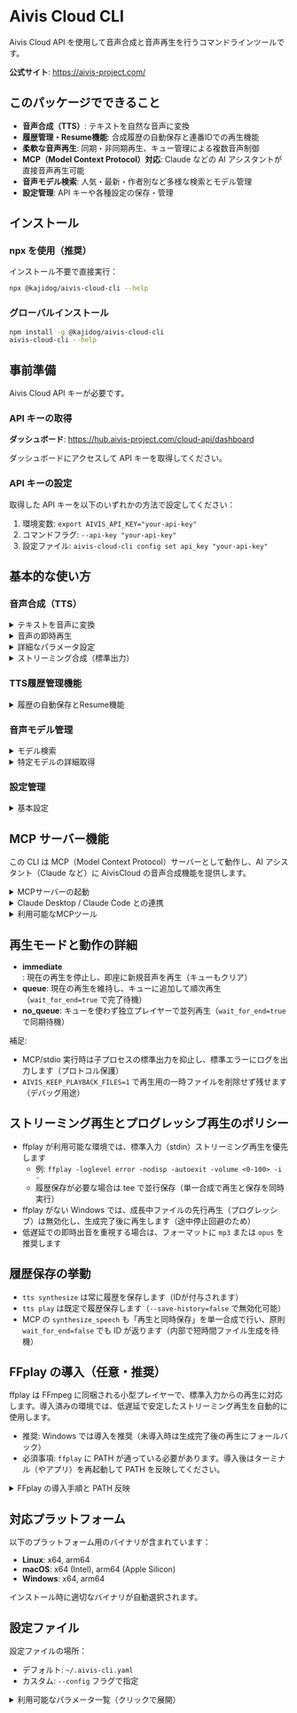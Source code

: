 # Aivis Cloud CLI

Aivis Cloud API を使用して音声合成と音声再生を行うコマンドラインツールです。

**公式サイト**: https://aivis-project.com/

## このパッケージでできること

- **音声合成（TTS）**: テキストを自然な音声に変換
- **履歴管理・Resume機能**: 合成履歴の自動保存と連番IDでの再生機能
- **柔軟な音声再生**: 同期・非同期再生、キュー管理による複数音声制御
- **MCP（Model Context Protocol）対応**: Claude などの AI アシスタントが直接音声再生可能
- **音声モデル検索**: 人気・最新・作者別など多様な検索とモデル管理
- **設定管理**: API キーや各種設定の保存・管理

## インストール

### npx を使用（推奨）

インストール不要で直接実行：

```bash
npx @kajidog/aivis-cloud-cli --help
```

### グローバルインストール

```bash
npm install -g @kajidog/aivis-cloud-cli
aivis-cloud-cli --help
```

## 事前準備

Aivis Cloud API キーが必要です。

### API キーの取得

**ダッシュボード**: https://hub.aivis-project.com/cloud-api/dashboard

ダッシュボードにアクセスして API キーを取得してください。

### API キーの設定

取得した API キーを以下のいずれかの方法で設定してください：

1. 環境変数: `export AIVIS_API_KEY="your-api-key"`
2. コマンドフラグ: `--api-key "your-api-key"`
3. 設定ファイル: `aivis-cloud-cli config set api_key "your-api-key"`

## 基本的な使い方

### 音声合成（TTS）

<details>
<summary>テキストを音声に変換</summary>

```bash
# 基本的な音声合成（デフォルトモデルを使用、出力ファイル名自動生成）
npx @kajidog/aivis-cloud-cli tts synthesize --text "こんにちは世界"
# → Output: tts_20240101_120000.wav（タイムスタンプ付き）
# → History saved with ID: 1

# 位置引数を使用した音声ファイル保存
npx @kajidog/aivis-cloud-cli tts synthesize "こんにちは" "output.wav"

# 出力ファイル名を明示的に指定
npx @kajidog/aivis-cloud-cli tts synthesize --text "こんにちは世界" --output "output.wav"

# 特定のモデルを指定
npx @kajidog/aivis-cloud-cli tts synthesize --text "こんにちは世界" --output "output.wav" --model-uuid "model-id"

# SSML マークアップを使用
npx @kajidog/aivis-cloud-cli tts synthesize --text '<speak>こんにちは<break time="1s"/>世界</speak>' --output "output.wav" --ssml

# 高度なTTSパラメータを使用
npx @kajidog/aivis-cloud-cli tts synthesize --text "感情豊かに話します" --output "output.wav" --emotional-intensity 1.5 --tempo-dynamics 1.2
```

</details>

<details>
<summary>音声の即時再生</summary>

```bash
# テキストを音声に変換してすぐに再生（デフォルトモデルを使用、履歴は既定で保存）
npx @kajidog/aivis-cloud-cli tts play --text "こんにちは世界"

# 履歴保存を無効化したい場合
npx @kajidog/aivis-cloud-cli tts play --text "こんにちは世界" --save-history=false

# 特定のモデルを指定して再生
npx @kajidog/aivis-cloud-cli tts play --text "こんにちは世界" --model-uuid "model-id"
```

</details>

<details>
<summary>詳細なパラメータ設定</summary>

```bash
npx @kajidog/aivis-cloud-cli tts synthesize \
  --text "こんにちは世界" \
  --output "output.mp3" \
  --format mp3 \
  --channels stereo \
  --rate 1.2 \
  --pitch 0.8 \
  --volume 0.9 \
  --leading-silence 0.1 \
  --trailing-silence 0.2 \
  --sampling-rate 44100 \
  --bitrate 128
```

**注意**: `--model-uuid` を指定しない場合、システムはデフォルトモデル（`a59cb814-0083-4369-8542-f51a29e72af7`）を使用します。

</details>

<details>
<summary>ストリーミング合成（標準出力）</summary>

```bash
# ストリーミング合成（リアルタイム出力、標準出力に音声データを出力）
npx @kajidog/aivis-cloud-cli tts stream --text "こんにちは世界" > output.wav
```

</details>

### TTS履歴管理機能

<details>
<summary>履歴の自動保存とResume機能</summary>

TTS合成実行時に履歴が自動保存され、連番IDで管理されます。

```bash
# 音声合成（履歴自動保存）
npx @kajidog/aivis-cloud-cli tts synthesize "こんにちは世界"
# → History saved with ID: 1

# 履歴一覧表示
npx @kajidog/aivis-cloud-cli tts history list
# ID  Text          Model     Format  Size    Created
# 1   こんにちは世界  a59cb...  wav     45KB    01/01 12:00

# 履歴詳細表示（リクエスト内容、ファイル情報など）
npx @kajidog/aivis-cloud-cli tts history show 1
# Text: こんにちは世界
# Model UUID: a59cb814-0083-4369-8542-f51a29e72af7
# Created: 2025-01-01 12:00:00
# File Path: tts_20250101_120000.wav
# File Format: wav
# File Size: 45.2 KB
# Credits Used: 0.0050
# 
# Request Details:
# ----------------
# Speaking Rate: 1.20
# Pitch: 0.10
# Volume: 0.80
# Output Format: mp3
# Audio Channels: stereo
# Leading Silence: 0.50 seconds
# Trailing Silence: 0.30 seconds
# Sampling Rate: 44100 Hz
# Bitrate: 128 kbps
# SSML: Enabled

# 履歴から再生（Resume機能）
npx @kajidog/aivis-cloud-cli tts history play 1

# 履歴統計
npx @kajidog/aivis-cloud-cli tts history stats

# 履歴削除
npx @kajidog/aivis-cloud-cli tts history delete 1 --force

# 古い履歴のクリーンアップ（30日以上前）
npx @kajidog/aivis-cloud-cli tts history clean --older-than 30

# 全履歴削除
npx @kajidog/aivis-cloud-cli tts history clean --all --force
```

**履歴設定:**
```bash
# 履歴機能を無効化
npx @kajidog/aivis-cloud-cli config set history_enabled false

# 最大保存件数を変更（デフォルト: 100）
npx @kajidog/aivis-cloud-cli config set history_max_count 50

# 履歴保存パスを変更
npx @kajidog/aivis-cloud-cli config set history_store_path "/custom/path"
```

</details>

### 音声モデル管理

<details>
<summary>モデル検索</summary>

```bash
# 日本語モデルを検索
npx @kajidog/aivis-cloud-cli models search --query "japanese"

# 人気のモデルを表示（ダウンロード数順）
npx @kajidog/aivis-cloud-cli models search --sort "downloads" --limit 10

# 最新のモデルを表示
npx @kajidog/aivis-cloud-cli models search --sort "created_at" --limit 5

# 特定の作者のモデルを検索
npx @kajidog/aivis-cloud-cli models search --author "作者名"

# 全モデルを表示
npx @kajidog/aivis-cloud-cli models search

# 詳細情報を表示
npx @kajidog/aivis-cloud-cli models search --verbose
```

</details>

<details>
<summary>特定モデルの詳細取得</summary>

```bash
npx @kajidog/aivis-cloud-cli models get --uuid "model-id"
```

</details>

### 設定管理

<details>
<summary>基本設定</summary>

```bash
# APIキーの設定
npx @kajidog/aivis-cloud-cli config set api_key "your-api-key"

# カスタムエンドポイントの設定
npx @kajidog/aivis-cloud-cli config set base_url "https://api.example.com"

# 現在の設定を表示
npx @kajidog/aivis-cloud-cli config show
```

</details>

## MCP サーバー機能

この CLI は MCP（Model Context Protocol）サーバーとして動作し、AI アシスタント（Claude など）に AivisCloud の音声合成機能を提供します。

<details>
<summary>MCPサーバーの起動</summary>

事前に API キーを設定してください：

```bash
# 設定ファイルにAPIキーを保存（推奨）
npx @kajidog/aivis-cloud-cli config set api_key "your-api-key"

# MCPサーバーを起動（stdio デフォルト）
npx @kajidog/aivis-cloud-cli mcp

# HTTPモードで起動（デフォルトポート8080）
npx @kajidog/aivis-cloud-cli mcp --transport http

# HTTPモードでカスタムポート
npx @kajidog/aivis-cloud-cli mcp --transport http --port 3000
```

</details>

<details>
<summary>Claude Desktop / Claude Code との連携</summary>

### Claude Desktop

Claude Desktop の設定ファイル（`~/Library/Application Support/Claude/claude_desktop_config.json`）に以下を追加：

**stdio モード（推奨）:**
```json
{
  "mcpServers": {
    "aivis-cloud-api": {
      "command": "npx",
      "args": ["@kajidog/aivis-cloud-cli", "mcp"],
      "env": {
        "AIVIS_API_KEY": "your_api_key_here"
      }
    }
  }
}
```

- **Claude Desktop が自動的にMCPサーバーを起動・管理**
- **API キーが設定済みの場合**: `env` セクションは省略可能（設定ファイルまたは環境変数から読み込み）
- **プロセス管理不要**: Claude Desktop終了時に自動停止

**HTTP モード（リモートアクセス・デバッグ用）:**

まず、MCPサーバーを別途起動しておく必要があります：
```bash
# ターミナルでMCPサーバーを起動（常時実行）
npx @kajidog/aivis-cloud-cli mcp --transport http --port 8080
```

次に、Claude Desktop設定：
```json
{
  "mcpServers": {
    "aivis-cloud-api": {
      "command": "npx",
      "args": ["-y", "mcp-remote", "http://localhost:8080"]
    }
  }
}
```

- **事前にサーバー起動が必要**: 上記のコマンドを実行し続ける必要があります
- **デバッグやリモート接続に有用**: 複数のクライアントから接続可能

### Claude Code CLI

Claude Code CLI を使用している場合は、以下のコマンドで追加できます：

**stdio モード（推奨）:**
```bash
# MCP サーバーを追加（stdio）
claude mcp add aivis npx @kajidog/aivis-cloud-cli mcp
```

- **Claude Code が自動的にMCPサーバーを起動・管理**
- **API キーが設定済みの場合**: 環境変数 `AIVIS_API_KEY` または設定ファイルから自動読み込み
- **プロセス管理不要**: Claude Code終了時に自動停止

**HTTP モード（リモートアクセス・デバッグ用）:**

まず、MCPサーバーを別途起動しておく必要があります：
```bash
# ターミナルでMCPサーバーを起動（常時実行）
npx @kajidog/aivis-cloud-cli mcp --transport http --port 8080
```

次に、Claude Code に追加：
```bash
# MCP サーバーを追加（デフォルトポート8080）
claude mcp add --transport http aivis http://localhost:8080

# カスタムポートの場合
claude mcp add --transport http aivis http://localhost:3000
```

- **事前にサーバー起動が必要**: 上記のコマンドでサーバーを実行し続ける必要があります  
- **デバッグやリモート接続に有用**: 複数のClaude Codeセッションから同じサーバーに接続可能

</details>

<details>
<summary>利用可能なMCPツール</summary>

MCP サーバーは以下のツールを AI アシスタントに提供します：

**音声モデル関連:**

- **search_models**: 音声モデルの検索（デフォルト 5 件）

  - パラメータ: `query`, `author`, `tags`, `limit`, `sort`, `public_only`

- **get_model**: モデルの基本情報取得

  - パラメータ: `uuid` (省略時は設定ファイルの `default_model_uuid` またはフォールバックモデルを使用)

- **get_model_speakers**: モデルのスピーカー情報取得
  - パラメータ: `uuid` (省略時は設定ファイルの `default_model_uuid` またはフォールバックモデルを使用)

**音声合成・再生関連:**

- **synthesize_speech**: テキストを音声に変換してサーバー上で再生（フル機能版）
  - **ストリーミング音声合成**: 音声生成をリアルタイムで実行、履歴ファイルに並行保存
  - **プログレッシブ再生**: MP3形式では音声生成と同時に再生開始、その他形式は合成完了後再生
  - パラメータ: `text` (必須), `model_uuid`, `format`, `volume`, `rate`, `pitch`, `playback_mode`, `wait_for_end`
  - 音声フォーマット: `wav`, `mp3`, `flac`, `aac`, `opus`
  - 再生モード: `immediate` (即座再生), `queue` (キュー追加, **デフォルト**), `no_queue` (同時再生)

- **play_text**: デフォルト設定でテキストを音声再生（簡易版）
  - パラメータ: `text` (必須), `playback_mode`, `wait_for_end`
  - 注意: `default_model_uuid` と `use_simplified_tts_tools: true` が設定されている場合のみ利用可能

**TTS履歴管理（Resume機能）:**

- **list_tts_history**: TTS履歴一覧表示・検索
  - パラメータ: `limit`, `offset`, `model_uuid`, `text_contains`, `sort_by`, `sort_order`
  - 連番IDで管理された履歴レコードをページネーション・フィルタリング表示

- **get_tts_history**: 特定履歴の詳細情報取得
  - パラメータ: `id` (必須)
  - テキスト、モデル、ファイル情報、使用クレジット、リクエスト詳細を表示

- **play_tts_history**: **履歴から音声再生（Resume機能）**
  - パラメータ: `id` (必須), `volume`, `playback_mode`, `wait_for_end`
  - **メインのResume機能**: 過去の音声合成をIDで即座再生

- **delete_tts_history**: 特定履歴削除
  - パラメータ: `id` (必須)
  - 履歴レコードと関連音声ファイルを削除

- **get_tts_history_stats**: 履歴統計情報取得
  - パラメータ: なし
  - 総レコード数、ストレージ使用量、使用クレジットの統計を表示

**設定管理関連:**

- **get_mcp_settings**: 現在のMCP設定を取得
  - パラメータ: なし
  - 戻り値: 現在の設定値（APIキーは除外）
  - セキュリティのため、API キーとシステム設定（ログ設定、簡易TTS設定）は表示されません

- **update_mcp_settings**: MCP設定を安全に更新
  - **基本パラメータ**: `base_url`, `default_model_uuid`, `default_playback_mode`, `default_volume`, `default_rate`, `default_pitch`, `default_format`
  - **高度なTTSパラメータ**: `default_ssml`, `default_emotional_intensity`, `default_tempo_dynamics`, `default_leading_silence`, `default_trailing_silence`, `default_channels`
  - **制限**: APIキー、ログ設定、`use_simplified_tts_tools` は変更不可
  - **設定値のバリデーション機能付き**（例：音量は0.0-2.0の範囲、無音時間は0.0-10.0秒の範囲）

### 🎯 **推奨設定**

**AIアシスタント用途**: 全ての音声を順序通り再生
```javascript
{
  "playback_mode": "queue",        // デフォルト - 全音声が順番に再生
  "wait_for_end": false           // MCPがブロックされずスムーズ
}
```

**リアルタイム会話**: 最新の音声を優先
```javascript
{
  "playback_mode": "immediate",    // 前の音声を停止して即座再生
  "wait_for_end": false
}
```

**並行効果音**: 複数音声の同時再生
```javascript
{
  "playback_mode": "no_queue",     // キュー無視で同時再生
  "wait_for_end": false
}
```

**使用例:**
```javascript
// 現在の設定を確認
get_mcp_settings({})

// 基本的な音声合成（最小限のパラメータ）
synthesize_speech({
  "text": "こんにちは世界"
})

// SSMLを使った高度な音声合成
synthesize_speech({
  "text": "<speak><prosody rate='slow'>ゆっくりと</prosody><break time='1s'/>話します</speak>",
  "ssml": true,
  "emotional_intensity": 1.5,
  "tempo_dynamics": 0.8,
  "leading_silence": 0.2,
  "trailing_silence": 0.5,
  "channels": "stereo",
  "format": "mp3"
})

// TTS履歴の管理・Resume機能
list_tts_history({"limit": 10, "sort_by": "created_at"})  // 最新10件を表示

get_tts_history({"id": 3})  // ID=3の履歴詳細を取得

play_tts_history({"id": 3, "volume": 0.8})  // ID=3を音量0.8で再生（Resume）

delete_tts_history({"id": 1})  // ID=1の履歴を削除

get_tts_history_stats({})  // 履歴統計を表示

// 設定を更新（高度なTTSパラメータを含む）
update_mcp_settings({
  "default_volume": 0.8,
  "default_playback_mode": "queue",
  "default_format": "mp3",
  "default_ssml": true,
  "default_emotional_intensity": 1.2,
  "default_tempo_dynamics": 1.1,
  "default_leading_silence": 0.1,
  "default_trailing_silence": 0.3,
  "default_channels": "stereo"
})
```

</details>

## 再生モードと動作の詳細

- **immediate**: 現在の再生を停止し、即座に新規音声を再生（キューもクリア）
- **queue**: 現在の再生を維持し、キューに追加して順次再生（`wait_for_end=true` で完了待機）
- **no_queue**: キューを使わず独立プレイヤーで並列再生（`wait_for_end=true` で同期待機）

補足:
- MCP/stdio 実行時は子プロセスの標準出力を抑止し、標準エラーにログを出力します（プロトコル保護）
- `AIVIS_KEEP_PLAYBACK_FILES=1` で再生用の一時ファイルを削除せず残せます（デバッグ用途）

## ストリーミング再生とプログレッシブ再生のポリシー

- ffplay が利用可能な環境では、標準入力（stdin）ストリーミング再生を優先します
  - 例: `ffplay -loglevel error -nodisp -autoexit -volume <0-100> -i -`
  - 履歴保存が必要な場合は tee で並行保存（単一合成で再生と保存を同時実行）
- ffplay がない Windows では、成長中ファイルの先行再生（プログレッシブ）は無効化し、生成完了後に再生します（途中停止回避のため）
- 低遅延での即時出音を重視する場合は、フォーマットに `mp3` または `opus` を推奨します

## 履歴保存の挙動

- `tts synthesize` は常に履歴を保存します（IDが付与されます）
- `tts play` は既定で履歴保存します（`--save-history=false` で無効化可能）
- MCP の `synthesize_speech` も「再生と同時保存」を単一合成で行い、原則 `wait_for_end=false` でも ID が返ります（内部で短時間ファイル生成を待機）

## FFplay の導入（任意・推奨）

ffplay は FFmpeg に同梱される小型プレイヤーで、標準入力からの再生に対応します。導入済みの環境では、低遅延で安定したストリーミング再生を自動的に使用します。

- 推奨: Windows では導入を推奨（未導入時は生成完了後の再生にフォールバック）
- 必須事項: `ffplay` に PATH が通っている必要があります。導入後はターミナル（やアプリ）を再起動して PATH を反映してください。

<details>
<summary>FFplay の導入手順と PATH 反映</summary>

インストール例:

- Windows（いずれか）
  - Winget: `winget install --id=Gyan.FFmpeg -e`
  - Chocolatey: `choco install ffmpeg`
  - Scoop: `scoop install ffmpeg`
  - 公式ビルド（例）: https://www.gyan.dev/ffmpeg/builds/ または https://github.com/BtbN/FFmpeg-Builds から zip を取得し、`bin` フォルダを PATH に追加

- macOS
  - Homebrew: `brew install ffmpeg`

- Linux
  - Debian/Ubuntu: `sudo apt-get update && sudo apt-get install -y ffmpeg`
  - Fedora: `sudo dnf install -y ffmpeg`
  - Arch: `sudo pacman -S ffmpeg`

PATH の反映:

- Windows: 環境変数に `...\ffmpeg\bin` を追加後、PowerShell/端末・エディタ（Claude/VS Code 等）を再起動。
  - 反映確認: `powershell -c "$env:Path"` に ffmpeg のパスが含まれること
- macOS/Linux: 通常は自動反映。必要に応じて `echo $PATH` で確認し、シェルを再起動。
- MCP クライアント（Claude Desktop/Code）: アプリ側のプロセス再起動で PATH を再読込します。

動作確認:

```bash
ffplay -version
```

バージョン情報が表示されれば導入完了です。CLI/MCP は自動的に ffplay を検出して標準入力ストリーミング再生を使用します。

</details>

## 対応プラットフォーム

以下のプラットフォーム用のバイナリが含まれています：

- **Linux**: x64, arm64
- **macOS**: x64 (Intel), arm64 (Apple Silicon)
- **Windows**: x64, arm64

インストール時に適切なバイナリが自動選択されます。

## 設定ファイル

設定ファイルの場所：

- デフォルト: `~/.aivis-cli.yaml`
- カスタム: `--config` フラグで指定

<details>
<summary>利用可能なパラメータ一覧（クリックで展開）</summary>

| パラメータ                 | 型      | デフォルト値                    | 説明                                       |
| -------------------------- | ------- | ------------------------------- | ------------------------------------------ |
| `api_key`                  | string  | -                               | Aivis Cloud API キー（必須）               |
| `base_url`                 | string  | `https://api.aivis-project.com` | API のベース URL                           |
| `timeout`                  | string  | `60s`                           | HTTP リクエストのタイムアウト              |
| `default_playback_mode`    | string  | `immediate`                     | デフォルトの音声再生モード                 |
| `default_model_uuid`       | string  | -                               | デフォルト音声モデル UUID                  |
| `default_format`           | string  | `wav`                           | デフォルト音声フォーマット                 |
| `default_volume`           | float64 | `1.0`                           | デフォルト音量（0.0-2.0）                  |
| `default_rate`             | float64 | `1.0`                           | デフォルト再生速度（0.5-2.0）              |
| `default_pitch`            | float64 | `0.0`                           | デフォルトピッチ（-1.0 から 1.0）          |
| `default_ssml`             | bool    | `false`                         | デフォルトSSML有効化                       |
| `default_emotional_intensity` | float64 | `0.0`                        | デフォルト感情強度（0.0-2.0）              |
| `default_tempo_dynamics`   | float64 | `0.0`                           | デフォルトテンポダイナミクス（0.0-2.0）    |
| `default_leading_silence`  | float64 | `0.0`                           | デフォルト開始無音時間（0.0-10.0秒）       |
| `default_trailing_silence` | float64 | `0.0`                           | デフォルト終了無音時間（0.0-10.0秒）       |
| `default_channels`         | string  | `stereo`                        | デフォルトチャンネル設定（mono/stereo）    |
| `default_wait_for_end`     | bool    | `false`                         | デフォルト再生完了待機                     |
| `use_simplified_tts_tools` | bool    | `false`                         | MCP で簡略化された TTS ツールを使用        |
| `history_enabled`          | bool    | `true`                          | TTS履歴管理機能の有効/無効                 |
| `history_max_count`        | int     | `100`                           | 履歴最大保存件数（自動削除の閾値）         |
| `history_store_path`       | string  | `~/.aivis-cli/history/`         | 履歴ファイル保存ディレクトリ               |
| `log_level`                | string  | `INFO`                          | ログレベル（DEBUG, INFO, WARN, ERROR）     |
| `log_output`               | string  | `stdout`                        | ログ出力先（stdout, stderr, ファイルパス） |
| `log_format`               | string  | `text`                          | ログ形式（text, json）                     |

### 設定の優先度

設定値は以下の優先順位で適用されます（上位が優先）:

1. **コマンドラインフラグ** - `--api-key`, `--log-level` など
2. **環境変数** - `AIVIS_API_KEY`, `AIVIS_LOG_LEVEL` など  
3. **設定ファイル** - `~/.aivis-cli.yaml` の記載値

```bash
# 例：ログレベルの優先順位
npx @kajidog/aivis-cloud-cli --log-level DEBUG mcp  # 1. フラグ（最優先）
export AIVIS_LOG_LEVEL=INFO                         # 2. 環境変数
# ~/.aivis-cli.yaml: log_level: WARN                # 3. 設定ファイル
```

**環境変数の命名規則**: 設定名の前に `AIVIS_` を付け、大文字に変換します
- `api_key` → `AIVIS_API_KEY`
- `log_level` → `AIVIS_LOG_LEVEL`
- `default_model_uuid` → `AIVIS_DEFAULT_MODEL_UUID`

### ⚠️ MCP サーバー使用時の重要な注意点

#### stdio モード使用時のログ出力

**stdio モード**（デフォルト）では、標準入出力がMCPプロトコル通信に使用されるため、ログ出力が自動的に`stderr`にリダイレクトされます。

```bash
# stdio モード：ログ出力は自動的に stderr に変更されます
npx @kajidog/aivis-cloud-cli mcp
# → log_output が自動的に "stderr" に設定される

# HTTP モード：通常どおり stdout にログ出力
npx @kajidog/aivis-cloud-cli mcp --transport http
# → log_output の設定が適用される
```

これにより、Claude Desktop や他の MCP クライアントとの通信が正常に行われます。

#### 設定例

```yaml
api_key: "your-api-key"
base_url: "https://api.aivis-project.com"
timeout: "60s"
default_playback_mode: "immediate"
default_model_uuid: "a59cb814-0083-4369-8542-f51a29e72af7"
default_format: "wav"
default_volume: 1.0
default_rate: 1.0
default_pitch: 0.0
default_ssml: false
default_emotional_intensity: 0.0
default_tempo_dynamics: 0.0
default_leading_silence: 0.0
default_trailing_silence: 0.0
default_channels: "stereo"
default_wait_for_end: false
use_simplified_tts_tools: false
history_enabled: true
history_max_count: 100
history_store_path: "~/.aivis-cli/history/"
log_level: "INFO"
log_output: "stdout"
log_format: "text"
```

## 環境変数

<details>
<summary>`AIVIS_` プレフィックスの環境変数一覧（クリックで展開）</summary>

- `AIVIS_API_KEY`: API キー
- `AIVIS_BASE_URL`: ベース URL
- `AIVIS_TIMEOUT`: HTTP タイムアウト

</details>

## APIエラーコード（参考）

<details>
<summary>主なAPIエラー（クリックで展開）</summary>

以下は Aivis Cloud API 側から返る一般的なエラーです。CLI/MCP はこれらを適切に伝播します。

- 401 Unauthorized: API キーを確認してください
- 402 Payment Required: クレジット不足です
- 404 Not Found: モデル UUID が無効です
- 422 Unprocessable Entity: パラメータが無効です
- 429 Too Many Requests: レート制限に達しました

</details>

## ライセンス

MIT
